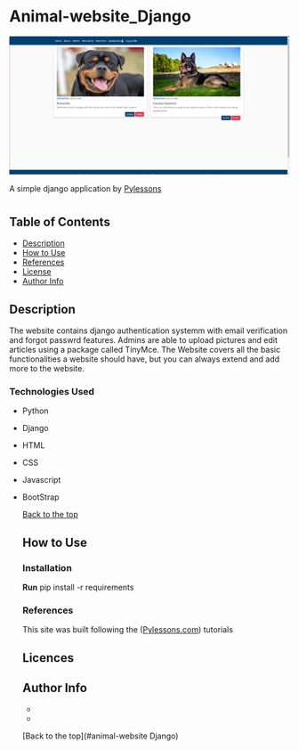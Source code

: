 # Animal-website_Django
![alt text](https://github.com/sphakamiso-git/Animal-website_Django/blob/master/Animal_website.png)

A simple django application by [Pylessons](https://pylessons.com/django-introduction)
#
##  Table of Contents
- [Description](#description)
- [How to Use]()
- [References]()
- [License]()
- [Author Info]()

## Description
The website contains django authentication systemm with email verification and forgot passwrd features.
Admins are able to upload pictures and edit articles using a package called TinyMce.
The Website covers all the basic functionalities a website should have, but you can always extend and add more to the website.

### Technologies Used
- Python
- Django
- HTML
- CSS
- Javascript
- BootStrap

  [Back to the top](#animal-website_Django)

  ## How to Use

  ### Installation
  **Run** pip install -r requirements

  ### References
  This site was built following the ([Pylessons.com](https://pylessons.com/)) tutorials

  ## Licences

  ## Author Info
  -
  -

  [Back to the top](#animal-website Django)
